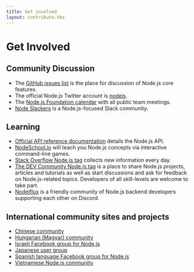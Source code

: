 ```yaml
---
title: Get involved
layout: contribute.hbs
---
```


# Get Involved

## Community Discussion

- The [GitHub issues list](https://github.com/nodejs/node/issues) is the place for discussion of Node.js core features.
- The official Node.js Twitter account is [nodejs](https://twitter.com/nodejs).
- The [Node.js Foundation calendar](https://nodejs.org/calendar) with all public team meetings.
- [Node Slackers](https://www.nodeslackers.com/) is a Node.js-focused Slack community.

## Learning

- [Official API reference documentation](https://nodejs.org/api/) details the Node.js API.
- [NodeSchool.io](https://nodeschool.io/) will teach you Node.js concepts via interactive command-line games.
- [Stack Overflow Node.js tag](https://stackoverflow.com/questions/tagged/node.js) collects new information every day.
- [The DEV Community Node.js tag](https://dev.to/t/node) is a place to share Node.js projects, articles and tutorials as well as start discussions and ask for feedback on Node.js-related topics. Developers of all skill-levels are welcome to take part.
- [Nodeiflux](https://discordapp.com/invite/vUsrbjd) is a friendly community of Node.js backend developers supporting each other on Discord.

## International community sites and projects

- [Chinese community](https://cnodejs.org/)
- [Hungarian (Magyar) community](https://nodehun.blogspot.com/)
- [Israeli Facebook group for Node.js](https://www.facebook.com/groups/node.il/)
- [Japanese user group](https://nodejs.jp/)
- [Spanish language Facebook group for Node.js](https://www.facebook.com/groups/node.es/)
- [Vietnamese Node.js community](https://www.facebook.com/nodejs.vn/)
